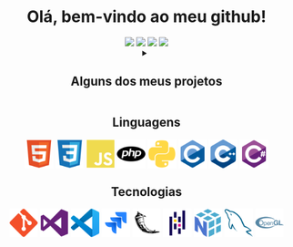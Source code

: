 <div align="center">
  <h1>Olá, bem-vindo ao meu github!</h1>
</div>

<div align="center">
  <a href="https://github.com/Rafael-Nunes-Silva"></a>
  <img height="200em" src="https://github-readme-stats.vercel.app/api?username=Rafael-Nunes-Silva&show_icons=true&include_all_commits=true&count_private=true&title_color=00EE00&text_color=EEEEEE&icon_color=0000EE&border_color=151515&bg_color=151515">
  <img height="200em" src="https://github-readme-stats.vercel.app/api/top-langs/?username=Rafael-Nunes-Silva&layout=compact&langs_count=20&title_color=00EE00&text_color=EEEEEE&icon_color=0000EE&border_color=151515&bg_color=151515">
  <img width="800px" src="https://github-readme-activity-graph.cyclic.app/graph?username=Rafael-Nunes-Silva&bg_color=151515&color=EEEEEE&line=0000EE&point=00EE00&area=true&area_color=0000EE&hide_border=true"/>
  <img width="800px" src="https://github-readme-streak-stats.herokuapp.com?user=Rafael-Nunes-Silva&theme=dark&date_format=j%20M%5B%20Y%5D&card_width=800&border=151515&stroke=00EE00&fire=EE0000&background=90%2C151515%2C0000FF">
</div>

<div align="center">
<details>
  <summary><h2>Alguns dos meus projetos</h2></summary>
  <!--<a href="https://github.com/Rafael-Nunes-Silva/Relational-Database-Modelling-Project"><img src="https://gh-card.dev/repos/Rafael-Nunes-Silva/Relational-Database-Modelling-Project.svg"></a>-->
  <a href="https://github.com/Rafael-Nunes-Silva/WebGL-Learning"><img src="https://gh-card.dev/repos/Rafael-Nunes-Silva/WebGL-Learning.svg" width="400px" height="120px"></a>
  <a href="https://github.com/Rafael-Nunes-Silva/Linear-Equation-Solver"><img src="https://gh-card.dev/repos/Rafael-Nunes-Silva/Linear-Equation-Solver.svg" width="400px" height="120px"></a>
  <a href="https://github.com/Rafael-Nunes-Silva/Campo-Minado"><img src="https://gh-card.dev/repos/Rafael-Nunes-Silva/Campo-Minado.svg" width="400px" height="120px"></a>
  <a href="https://github.com/Rafael-Nunes-Silva/Criador-de-lista-de-tarefas"><img src="https://gh-card.dev/repos/Rafael-Nunes-Silva/Criador-de-lista-de-tarefas.svg" width="400px" height="120px"></a>
  <a href="https://github.com/Rafael-Nunes-Silva/TCC-Timeup"><img src="https://gh-card.dev/repos/Rafael-Nunes-Silva/TCC-Timeup.svg" width="400px" height="120px"></a>
  <a href="https://github.com/equipedevo/API_1"><img src="https://gh-card.dev/repos/equipedevo/API_1.svg" width="400px" height="120px"></a>
</details>
</div>

<div align="center">
  <h2>Linguagens</h2>
  <img align="center" width="50em" src="https://github.com/devicons/devicon/blob/master/icons/html5/html5-original.svg">
  <img align="center" width="50em" src="https://github.com/devicons/devicon/blob/master/icons/css3/css3-original.svg">
  <img align="center" width="50em" src="https://github.com/devicons/devicon/blob/master/icons/javascript/javascript-plain.svg">
  <img align="center" width="50em" src="https://github.com/devicons/devicon/blob/master/icons/php/php-plain.svg">
  <img align="center" width="50em" src="https://github.com/devicons/devicon/blob/master/icons/python/python-plain.svg">
  <img align="center" width="50em" src="https://github.com/devicons/devicon/blob/master/icons/c/c-original.svg">
  <img align="center" width="50em" src="https://github.com/devicons/devicon/blob/master/icons/cplusplus/cplusplus-original.svg">
  <img align="center" width="50em" src="https://github.com/devicons/devicon/blob/master/icons/csharp/csharp-original.svg">
</div>

<div align="center">
  <h2>Tecnologias</h2>
  <img align="center" width="50em" src="https://github.com/devicons/devicon/blob/master/icons/git/git-plain.svg">
  
  <img align="center" width="50em" src="https://github.com/devicons/devicon/blob/master/icons/visualstudio/visualstudio-plain.svg">
  <img align="center" width="50em" src="https://github.com/devicons/devicon/blob/master/icons/vscode/vscode-original.svg">
  
  <img align="center" width="50em" src="https://github.com/devicons/devicon/blob/master/icons/jira/jira-original.svg">
  
  <img align="center" width="50em" src="https://github.com/devicons/devicon/blob/master/icons/flask/flask-original.svg">
  <img align="center" width="50em" src="https://github.com/devicons/devicon/blob/master/icons/pandas/pandas-original.svg">
  <img align="center" width="50em" src="https://github.com/devicons/devicon/blob/master/icons/numpy/numpy-original.svg">
  
  <img align="center" width="50em" src="https://github.com/devicons/devicon/blob/master/icons/mysql/mysql-plain.svg">
  
  <img align="center" width="50em" src="https://github.com/devicons/devicon/blob/master/icons/opengl/opengl-plain.svg">
</div>

